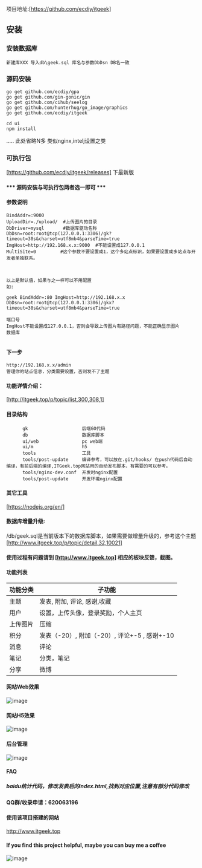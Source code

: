 项目地址:[https://github.com/ecdiy/itgeek]

## 安装
### 安装数据库
```angular2html
新建库XXX 导入db\geek.sql 库名与参数DbDsn DB名一致
```

###  源码安装
 ```angular2html
go get github.com/ecdiy/gpa
go get github.com/gin-gonic/gin
go get github.com/cihub/seelog
go get github.com/hunterhug/go_image/graphics
go get github.com/ecdiy/itgeek
```
 
 ```angular2html
 cd ui
 npm install
```

 ..... 此处省略N多 类似nginx,intelj设置之类
 
 ### 可执行包
 [https://github.com/ecdiy/itgeek/releases]
 下最新版

#### *** 源码安装与可执行包两者选一即可 ***

#### 参数说明
```angular2html
BindAddr=:9000
UploadDir=./upload/  #上传图片的目录
DbDriver=mysql       #数据库驱动名称
DbDsn=root:root@tcp(127.0.0.1:3306)/gk?timeout=30s&charset=utf8mb4&parseTime=true  
ImgHost=http://192.168.x.x:9000  #不能设置成127.0.0.1
MultiSite=0         #这个参数不要设置成1，这个多站点标识，如果要设置成多站点与开发者单独联系。



以上是默认值，如果与之一样可以不用配置
如:
 
geek BindAddr=:80 ImgHost=http://192.168.x.x DbDsn=root:root@tcp(127.0.0.1:3306)/gkx?timeout=30s&charset=utf8mb4&parseTime=true

端口号 
ImgHost不能设置成127.0.0.1，否则会导致上传图片有路径问题，不能正确显示图片
数据库


```

#### 下一步
```angular2html 
http://192.168.x.x/admin
管理你的站点信息，分类需要设置，否则发不了主题
```

#### 功能详情介绍：
[http://itgeek.top/p/topic/list,300,308,1] 


#### 目录结构
```angular2html
      gk                    后端GO代码
      db                    数据库脚本
      ui/web                pc web端
      ui/m                  h5
      tools                 工具    
      tools/post-update     编译参考，可以放在.git/hooks/ 在push代码后自动编译，有前后端的编译,ITGeek.top网站用的自动发布脚本，有需要的可以参考。
      tools/nginx-dev.conf  开发时nginx配置
      tools/post-update     开发环境nginx配置
```

#### 其它工具
[https://nodejs.org/en/]



#### 数据库增量升级: 
/db/geek.sql是当前版本下的数据库脚本，如果需要做增量升级的，参考这个主题
[http://www.itgeek.top/p/topic/detail,32,10021]
 
#### 使用过程有问题请到 [http://www.itgeek.top] 相应的板块反馈，截图。

#### 功能列表
|功能分类|子功能|
|-|-|
|主题|发表, 附加, 评论, 感谢,收藏|
|用户|设置，上传头像，登录奖励，个人主页|
|上传图片|压缩|
|积分|发表（-20）, 附加（-20）, 评论+-5 , 感谢+-10|
|消息|评论|
|笔记|分类，笔记|
|分享|微博|



#### 网站Web效果

![image](https://github.com/ecdiy/itgeek/blob/master/doc/web.gif?raw=true)

#### 网站H5效果

![image](https://github.com/ecdiy/itgeek/blob/master/doc/h5.gif?raw=true)

#### 后台管理

![image](https://github.com/ecdiy/itgeek/blob/master/doc/admin.gif?raw=true)


#### FAQ
##### baidu统计代码，修改发表后的index.html,找到对应位置,注意有部分代码修改

#### QQ群/收录申请：620063196

#### 使用该项目搭建的网站  
http://www.itgeek.top



#### If you find this project helpful, maybe you can buy me a coffee 
![image](https://github.com/ecdiy/itgeek/blob/master/doc/wxpay.jpg?raw=true)
